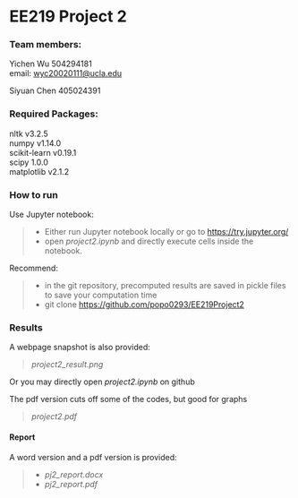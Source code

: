 # EE219 Project 2

### Team members:
  
Yichen Wu 504294181  
email: wyc20020111@ucla.edu  

Siyuan Chen 405024391

### Required Packages:
nltk v3.2.5  
numpy v1.14.0  
scikit-learn v0.19.1  
scipy 1.0.0  
matplotlib v2.1.2  

### How to run
Use Jupyter notebook: 
> * Either run Jupyter notebook locally or go to https://try.jupyter.org/
> * open *project2.ipynb* and directly execute cells inside the notebook.


Recommend:
> * in the git repository, precomputed results are saved in pickle files to save your computation time
> * git clone https://github.com/popo0293/EE219Project2


### Results
A webpage snapshot is also provided:
> *project2_result.png*

Or you may directly open *project2.ipynb* on github

The pdf version cuts off some of the codes, but good for graphs
> *project2.pdf*

#### Report
A word version and a pdf version is provided:
> * *pj2_report.docx*
> * *pj2_report.pdf*